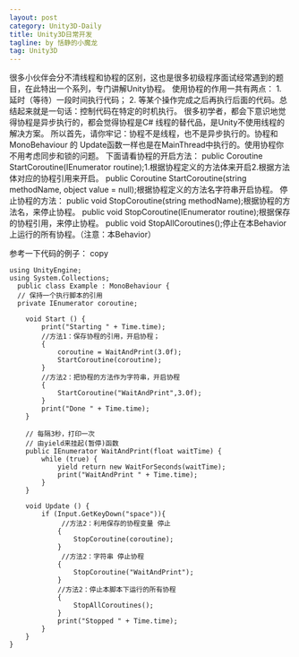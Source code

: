 ```yaml
---
layout: post
category: Unity3D-Daily
title: Unity3D日常开发
tagline: by 恬静的小魔龙
tag: Unity3D
---
```


很多小伙伴会分不清线程和协程的区别，这也是很多初级程序面试经常遇到的题目，在此特出一个系列，专门讲解Unity协程。
使用协程的作用一共有两点：
    1.  延时（等待）一段时间执行代码；
    2. 等某个操作完成之后再执行后面的代码。总结起来就是一句话：控制代码在特定的时机执行。
很多初学者，都会下意识地觉得协程是异步执行的，都会觉得协程是C# 线程的替代品，是Unity不使用线程的解决方案。
        所以首先，请你牢记：协程不是线程，也不是异步执行的。协程和 MonoBehaviour 的 Update函数一样也是在MainThread中执行的。使用协程你不用考虑同步和锁的问题。
 下面请看协程的开启方法：
public Coroutine StartCoroutine(IEnumerator routine);1.根据协程定义的方法体来开启2.根据方法体对应的协程引用来开启。
public Coroutine StartCoroutine(string methodName, object value = null);根据协程定义的方法名字符串开启协程。
停止协程的方法：
public void StopCoroutine(string methodName);根据协程的方法名，来停止协程。
public void StopCoroutine(IEnumerator routine);根据保存的协程引用，来停止协程。
public void StopAllCoroutines();停止在本Behavior上运行的所有协程。（注意：本Behavior）

参考一下代码的例子： copy

```
using UnityEngine;  
using System.Collections;  
  public class Example : MonoBehaviour {    
  // 保持一个执行脚本的引用  
  private IEnumerator coroutine;  

    void Start () {  
        print("Starting " + Time.time);  
        //方法1：保存协程的引用，开启协程；  
        {  
            coroutine = WaitAndPrint(3.0f);  
            StartCoroutine(coroutine);  
        }  
        //方法2：把协程的方法作为字符串，开启协程  
        {  
            StartCoroutine("WaitAndPrint",3.0f);  
        }  
        print("Done " + Time.time);  
    }  
  
    // 每隔3秒，打印一次  
    // 由yield来挂起(暂停)函数  
    public IEnumerator WaitAndPrint(float waitTime) {  
        while (true) {  
            yield return new WaitForSeconds(waitTime);  
            print("WaitAndPrint " + Time.time);  
        }  
    }  
      
    void Update () {  
        if (Input.GetKeyDown("space")){  
             //方法2：利用保存的协程变量 停止  
            {  
                StopCoroutine(coroutine);  
            }  
             //方法2：字符串 停止协程  
            {  
                StopCoroutine("WaitAndPrint");  
            }  
            //方法2：停止本脚本下运行的所有协程  
            {  
                StopAllCoroutines();  
            }  
            print("Stopped " + Time.time);  
        }  
    }  
}  
```
